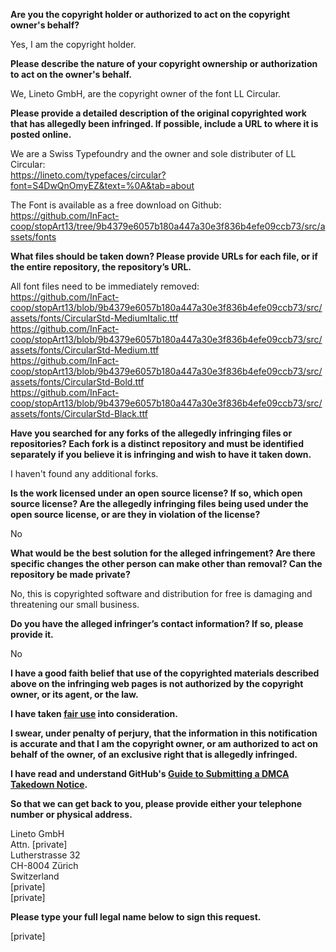 **Are you the copyright holder or authorized to act on the copyright owner's behalf?**

Yes, I am the copyright holder.

**Please describe the nature of your copyright ownership or authorization to act on the owner's behalf.**

We, Lineto GmbH, are the copyright owner of the font LL Circular.

**Please provide a detailed description of the original copyrighted work that has allegedly been infringed. If possible, include a URL to where it is posted online.**

We are a Swiss Typefoundry and the owner and sole distributer of LL Circular:  
https://lineto.com/typefaces/circular?font=S4DwQnOmyEZ&text=%0A&tab=about

The Font is available as a free download on Github: https://github.com/InFact-coop/stopArt13/tree/9b4379e6057b180a447a30e3f836b4efe09ccb73/src/assets/fonts

**What files should be taken down? Please provide URLs for each file, or if the entire repository, the repository’s URL.**

All font files need to be immediately removed:  
https://github.com/InFact-coop/stopArt13/blob/9b4379e6057b180a447a30e3f836b4efe09ccb73/src/assets/fonts/CircularStd-MediumItalic.ttf  
https://github.com/InFact-coop/stopArt13/blob/9b4379e6057b180a447a30e3f836b4efe09ccb73/src/assets/fonts/CircularStd-Medium.ttf  
https://github.com/InFact-coop/stopArt13/blob/9b4379e6057b180a447a30e3f836b4efe09ccb73/src/assets/fonts/CircularStd-Bold.ttf  
https://github.com/InFact-coop/stopArt13/blob/9b4379e6057b180a447a30e3f836b4efe09ccb73/src/assets/fonts/CircularStd-Black.ttf

**Have you searched for any forks of the allegedly infringing files or repositories? Each fork is a distinct repository and must be identified separately if you believe it is infringing and wish to have it taken down.**

I haven't found any additional forks.

**Is the work licensed under an open source license? If so, which open source license? Are the allegedly infringing files being used under the open source license, or are they in violation of the license?**

No

**What would be the best solution for the alleged infringement? Are there specific changes the other person can make other than removal? Can the repository be made private?**

No, this is copyrighted software and distribution for free is damaging and threatening our small business.

**Do you have the alleged infringer’s contact information? If so, please provide it.**

No

**I have a good faith belief that use of the copyrighted materials described above on the infringing web pages is not authorized by the copyright owner, or its agent, or the law.**

**I have taken <a href="https://www.lumendatabase.org/topics/22">fair use</a> into consideration.**

**I swear, under penalty of perjury, that the information in this notification is accurate and that I am the copyright owner, or am authorized to act on behalf of the owner, of an exclusive right that is allegedly infringed.**

**I have read and understand GitHub's <a href="https://help.github.com/articles/guide-to-submitting-a-dmca-takedown-notice/">Guide to Submitting a DMCA Takedown Notice</a>.**

**So that we can get back to you, please provide either your telephone number or physical address.**

Lineto GmbH  
Attn. [private]  
Lutherstrasse 32  
CH-8004 Zürich  
Switzerland  
[private]  
[private]

**Please type your full legal name below to sign this request.**

[private]
